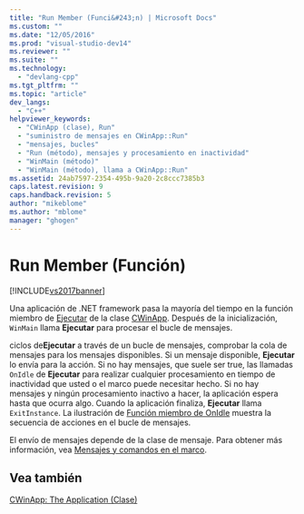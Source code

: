 ```yaml
---
title: "Run Member (Funci&#243;n) | Microsoft Docs"
ms.custom: ""
ms.date: "12/05/2016"
ms.prod: "visual-studio-dev14"
ms.reviewer: ""
ms.suite: ""
ms.technology: 
  - "devlang-cpp"
ms.tgt_pltfrm: ""
ms.topic: "article"
dev_langs: 
  - "C++"
helpviewer_keywords: 
  - "CWinApp (clase), Run"
  - "suministro de mensajes en CWinApp::Run"
  - "mensajes, bucles"
  - "Run (método), mensajes y procesamiento en inactividad"
  - "WinMain (método)"
  - "WinMain (método), llama a CWinApp::Run"
ms.assetid: 24ab7597-2354-495b-9a20-2c8ccc7385b3
caps.latest.revision: 9
caps.handback.revision: 5
author: "mikeblome"
ms.author: "mblome"
manager: "ghogen"
---
```

# Run Member (Funci&#243;n)
[!INCLUDE[vs2017banner](../assembler/inline/includes/vs2017banner.md)]

Una aplicación de .NET framework pasa la mayoría del tiempo en la función miembro de [Ejecutar](../Topic/CWinApp::Run.md) de la clase [CWinApp](../mfc/reference/cwinapp-class.md).  Después de la inicialización, `WinMain` llama **Ejecutar** para procesar el bucle de mensajes.  
  
 ciclos de**Ejecutar** a través de un bucle de mensajes, comprobar la cola de mensajes para los mensajes disponibles.  Si un mensaje disponible, **Ejecutar** lo envía para la acción.  Si no hay mensajes, que suele ser true, las llamadas `OnIdle` de **Ejecutar** para realizar cualquier procesamiento en tiempo de inactividad que usted o el marco puede necesitar hecho.  Si no hay mensajes y ningún procesamiento inactivo a hacer, la aplicación espera hasta que ocurra algo.  Cuando la aplicación finaliza, **Ejecutar** llama `ExitInstance`.  La ilustración de [Función miembro de OnIdle](../mfc/onidle-member-function.md) muestra la secuencia de acciones en el bucle de mensajes.  
  
 El envío de mensajes depende de la clase de mensaje.  Para obtener más información, vea [Mensajes y comandos en el marco](../mfc/messages-and-commands-in-the-framework.md).  
  
## Vea también  
 [CWinApp: The Application \(Clase\)](../mfc/cwinapp-the-application-class.md)